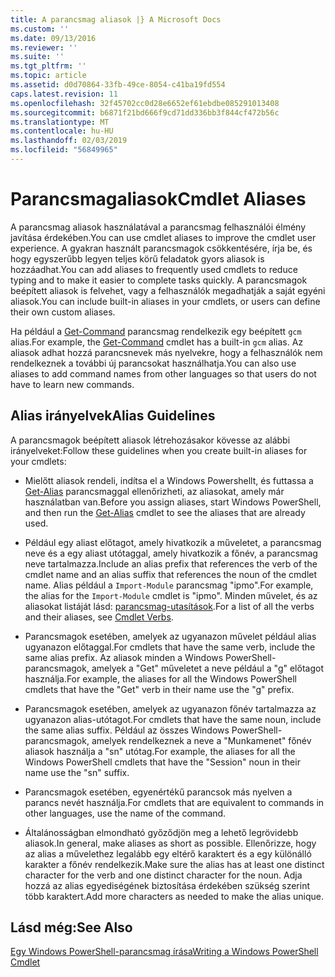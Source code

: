 ```yaml
---
title: A parancsmag aliasok |} A Microsoft Docs
ms.custom: ''
ms.date: 09/13/2016
ms.reviewer: ''
ms.suite: ''
ms.tgt_pltfrm: ''
ms.topic: article
ms.assetid: d0d70864-33fb-49ce-8054-c41ba19fd554
caps.latest.revision: 11
ms.openlocfilehash: 32f45702cc0d28e6652ef61ebdbe085291013408
ms.sourcegitcommit: b6871f21bd666f9cd71dd336bb3f844cf472b56c
ms.translationtype: MT
ms.contentlocale: hu-HU
ms.lasthandoff: 02/03/2019
ms.locfileid: "56849965"
---
```

# <a name="cmdlet-aliases"></a><span data-ttu-id="d456d-102">Parancsmagaliasok</span><span class="sxs-lookup"><span data-stu-id="d456d-102">Cmdlet Aliases</span></span>

<span data-ttu-id="d456d-103">A parancsmag aliasok használatával a parancsmag felhasználói élmény javítása érdekében.</span><span class="sxs-lookup"><span data-stu-id="d456d-103">You can use cmdlet aliases to improve the cmdlet user experience.</span></span> <span data-ttu-id="d456d-104">A gyakran használt parancsmagok csökkentésére, írja be, és hogy egyszerűbb legyen teljes körű feladatok gyors aliasok is hozzáadhat.</span><span class="sxs-lookup"><span data-stu-id="d456d-104">You can add aliases to frequently used cmdlets to reduce typing and to make it easier to complete tasks quickly.</span></span> <span data-ttu-id="d456d-105">A parancsmagok beépített aliasok is felvehet, vagy a felhasználók megadhatják a saját egyéni aliasok.</span><span class="sxs-lookup"><span data-stu-id="d456d-105">You can include built-in aliases in your cmdlets, or users can define their own custom aliases.</span></span>

<span data-ttu-id="d456d-106">Ha például a [Get-Command](/powershell/module/microsoft.powershell.core/get-command) parancsmag rendelkezik egy beépített `gcm` alias.</span><span class="sxs-lookup"><span data-stu-id="d456d-106">For example, the [Get-Command](/powershell/module/microsoft.powershell.core/get-command) cmdlet has a built-in `gcm` alias.</span></span> <span data-ttu-id="d456d-107">Az aliasok adhat hozzá parancsnevek más nyelvekre, hogy a felhasználók nem rendelkeznek a további új parancsokat használhatja.</span><span class="sxs-lookup"><span data-stu-id="d456d-107">You can also use aliases to add command names from other languages so that users do not have to learn new commands.</span></span>

## <a name="alias-guidelines"></a><span data-ttu-id="d456d-108">Alias irányelvek</span><span class="sxs-lookup"><span data-stu-id="d456d-108">Alias Guidelines</span></span>

<span data-ttu-id="d456d-109">A parancsmagok beépített aliasok létrehozásakor kövesse az alábbi irányelveket:</span><span class="sxs-lookup"><span data-stu-id="d456d-109">Follow these guidelines when you create built-in aliases for your cmdlets:</span></span>

- <span data-ttu-id="d456d-110">Mielőtt aliasok rendeli, indítsa el a Windows Powershellt, és futtassa a [Get-Alias](/powershell/module/Microsoft.PowerShell.Utility/Get-Alias) parancsmaggal ellenőrizheti, az aliasokat, amely már használatban van.</span><span class="sxs-lookup"><span data-stu-id="d456d-110">Before you assign aliases, start Windows PowerShell, and then run the [Get-Alias](/powershell/module/Microsoft.PowerShell.Utility/Get-Alias) cmdlet to see the aliases that are already used.</span></span>

- <span data-ttu-id="d456d-111">Például egy aliast előtagot, amely hivatkozik a műveletet, a parancsmag neve és a egy aliast utótaggal, amely hivatkozik a főnév, a parancsmag neve tartalmazza.</span><span class="sxs-lookup"><span data-stu-id="d456d-111">Include an alias prefix that references the verb of the cmdlet name and an alias suffix that references the noun of the cmdlet name.</span></span> <span data-ttu-id="d456d-112">Alias például a `Import-Module` parancsmag "ipmo".</span><span class="sxs-lookup"><span data-stu-id="d456d-112">For example, the alias for the `Import-Module` cmdlet is "ipmo".</span></span> <span data-ttu-id="d456d-113">Minden művelet, és az aliasokat listáját lásd: [parancsmag-utasítások](./approved-verbs-for-windows-powershell-commands.md).</span><span class="sxs-lookup"><span data-stu-id="d456d-113">For a list of all the verbs and their aliases, see [Cmdlet Verbs](./approved-verbs-for-windows-powershell-commands.md).</span></span>

- <span data-ttu-id="d456d-114">Parancsmagok esetében, amelyek az ugyanazon művelet például alias ugyanazon előtaggal.</span><span class="sxs-lookup"><span data-stu-id="d456d-114">For cmdlets that have the same verb, include the same alias prefix.</span></span> <span data-ttu-id="d456d-115">Az aliasok minden a Windows PowerShell-parancsmagok, amelyek a "Get" műveletet a neve például a "g" előtagot használja.</span><span class="sxs-lookup"><span data-stu-id="d456d-115">For example, the aliases for all the Windows PowerShell cmdlets that have the "Get" verb in their name use the "g" prefix.</span></span>

- <span data-ttu-id="d456d-116">Parancsmagok esetében, amelyek az ugyanazon főnév tartalmazza az ugyanazon alias-utótagot.</span><span class="sxs-lookup"><span data-stu-id="d456d-116">For cmdlets that have the same noun, include the same alias suffix.</span></span> <span data-ttu-id="d456d-117">Például az összes Windows PowerShell-parancsmagok, amelyek rendelkeznek a neve a "Munkamenet" főnév aliasok használja a "sn" utótag.</span><span class="sxs-lookup"><span data-stu-id="d456d-117">For example, the aliases for all the Windows PowerShell cmdlets that have the "Session" noun in their name use the "sn" suffix.</span></span>

- <span data-ttu-id="d456d-118">Parancsmagok esetében, egyenértékű parancsok más nyelven a parancs nevét használja.</span><span class="sxs-lookup"><span data-stu-id="d456d-118">For cmdlets that are equivalent to commands in other languages, use the name of the command.</span></span>

- <span data-ttu-id="d456d-119">Általánosságban elmondható győződjön meg a lehető legrövidebb aliasok.</span><span class="sxs-lookup"><span data-stu-id="d456d-119">In general, make aliases as short as possible.</span></span> <span data-ttu-id="d456d-120">Ellenőrizze, hogy az alias a művelethez legalább egy eltérő karaktert és a egy különálló karakter a főnév rendelkezik.</span><span class="sxs-lookup"><span data-stu-id="d456d-120">Make sure the alias has at least one distinct character for the verb and one distinct character for the noun.</span></span> <span data-ttu-id="d456d-121">Adja hozzá az alias egyediségének biztosítása érdekében szükség szerint több karaktert.</span><span class="sxs-lookup"><span data-stu-id="d456d-121">Add more characters as needed to make the alias unique.</span></span>

## <a name="see-also"></a><span data-ttu-id="d456d-122">Lásd még:</span><span class="sxs-lookup"><span data-stu-id="d456d-122">See Also</span></span>

[<span data-ttu-id="d456d-123">Egy Windows PowerShell-parancsmag írása</span><span class="sxs-lookup"><span data-stu-id="d456d-123">Writing a Windows PowerShell Cmdlet</span></span>](./writing-a-windows-powershell-cmdlet.md)
